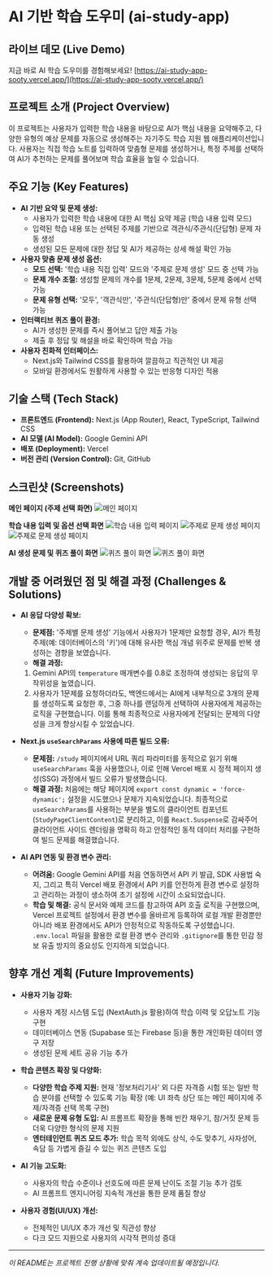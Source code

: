 #  AI 기반 학습 도우미 (ai-study-app)

##  라이브 데모 (Live Demo)

지금 바로 AI 학습 도우미를 경험해보세요!
[https://ai-study-app-sooty.vercel.app/](https://ai-study-app-sooty.vercel.app/)

##  프로젝트 소개 (Project Overview)

이 프로젝트는 사용자가 입력한 학습 내용을 바탕으로 AI가 핵심 내용을 요약해주고, 다양한 유형의 예상 문제를 자동으로 생성해주는 자기주도 학습 지원 웹 애플리케이션입니다. 사용자는 직접 학습 노트를 입력하여 맞춤형 문제를 생성하거나, 특정 주제를 선택하여 AI가 추천하는 문제를 풀어보며 학습 효율을 높일 수 있습니다.

##  주요 기능 (Key Features)

* **AI 기반 요약 및 문제 생성:**
    * 사용자가 입력한 학습 내용에 대한 AI 핵심 요약 제공 (학습 내용 입력 모드)
    * 입력된 학습 내용 또는 선택된 주제를 기반으로 객관식/주관식(단답형) 문제 자동 생성
    * 생성된 모든 문제에 대한 정답 및 AI가 제공하는 상세 해설 확인 가능
* **사용자 맞춤 문제 생성 옵션:**
    * **모드 선택:** '학습 내용 직접 입력' 모드와 '주제로 문제 생성' 모드 중 선택 가능
    * **문제 개수 조절:** 생성할 문제의 개수를 1문제, 2문제, 3문제, 5문제 중에서 선택 가능
    * **문제 유형 선택:** '모두', '객관식만', '주관식(단답형)만' 중에서 문제 유형 선택 가능
* **인터랙티브 퀴즈 풀이 환경:**
    * AI가 생성한 문제를 즉시 풀어보고 답안 제출 가능
    * 제출 후 정답 및 해설을 바로 확인하며 학습 가능
* **사용자 친화적 인터페이스:**
    * Next.js와 Tailwind CSS를 활용하여 깔끔하고 직관적인 UI 제공
    * 모바일 환경에서도 원활하게 사용할 수 있는 반응형 디자인 적용

## 기술 스택 (Tech Stack)

* **프론트엔드 (Frontend):** Next.js (App Router), React, TypeScript, Tailwind CSS
* **AI 모델 (AI Model):** Google Gemini API
* **배포 (Deployment):** Vercel
* **버전 관리 (Version Control):** Git, GitHub

## 스크린샷 (Screenshots)

**메인 페이지 (주제 선택 화면)**
![메인 페이지](./screenshots/1.jpg)

**학습 내용 입력 및 옵션 선택 화면**
![학습 내용 입력 페이지](./screenshots/2.jpg)
![주제로 문제 생성 페이지](./screenshots/3.jpg)
![주제로 문제 생성 페이지](./screenshots/4.jpg)

**AI 생성 문제 및 퀴즈 풀이 화면**
![퀴즈 풀이 화면](./screenshots/5.jpg)
![퀴즈 풀이 화면](./screenshots/6.jpg)




## 개발 중 어려웠던 점 및 해결 과정 (Challenges & Solutions)

* **AI 응답 다양성 확보:**
    * **문제점:** '주제별 문제 생성' 기능에서 사용자가 1문제만 요청할 경우, AI가 특정 주제(예: 데이터베이스의 '키')에 대해 유사한 핵심 개념 위주로 문제를 반복 생성하는 경향을 보였습니다.
    * **해결 과정:**
    1.  Gemini API의 `temperature` 매개변수를 0.8로 조정하여 생성되는 응답의 무작위성을 높였습니다.
    2.  사용자가 1문제를 요청하더라도, 백엔드에서는 AI에게 내부적으로 3개의 문제를 생성하도록 요청한 후, 그중 하나를 랜덤하게 선택하여 사용자에게 제공하는 로직을 구현했습니다. 이를 통해 최종적으로 사용자에게 전달되는 문제의 다양성을 크게 향상시킬 수 있었습니다.

* **Next.js `useSearchParams` 사용에 따른 빌드 오류:**
    * **문제점:** `/study` 페이지에서 URL 쿼리 파라미터를 동적으로 읽기 위해 `useSearchParams` 훅을 사용했으나, 이로 인해 Vercel 배포 시 정적 페이지 생성(SSG) 과정에서 빌드 오류가 발생했습니다.
    * **해결 과정:** 처음에는 해당 페이지에 `export const dynamic = 'force-dynamic';` 설정을 시도했으나 문제가 지속되었습니다. 최종적으로 `useSearchParams`를 사용하는 부분을 별도의 클라이언트 컴포넌트(`StudyPageClientContent`)로 분리하고, 이를 `React.Suspense`로 감싸주어 클라이언트 사이드 렌더링을 명확히 하고 안정적인 동적 데이터 처리를 구현하여 빌드 문제를 해결했습니다.

* **AI API 연동 및 환경 변수 관리:**
    * **어려움:** Google Gemini API를 처음 연동하면서 API 키 발급, SDK 사용법 숙지, 그리고 특히 Vercel 배포 환경에서 API 키를 안전하게 환경 변수로 설정하고 관리하는 과정이 생소하여 초기 설정에 시간이 소요되었습니다.
    * **학습 및 해결:** 공식 문서와 예제 코드를 참고하여 API 호출 로직을 구현했으며, Vercel 프로젝트 설정에서 환경 변수를 올바르게 등록하여 로컬 개발 환경뿐만 아니라 배포 환경에서도 API가 안정적으로 작동하도록 구성했습니다. `.env.local` 파일을 활용한 로컬 환경 변수 관리와 `.gitignore`를 통한 민감 정보 유출 방지의 중요성도 인지하게 되었습니다.



##  향후 개선 계획 (Future Improvements)

* **사용자 기능 강화:**
    * 사용자 계정 시스템 도입 (NextAuth.js 활용)하여 학습 이력 및 오답노트 기능 구현
    * 데이터베이스 연동 (Supabase 또는 Firebase 등)을 통한 개인화된 데이터 영구 저장
    * 생성된 문제 세트 공유 기능 추가

* **학습 콘텐츠 확장 및 다양화:**
    * **다양한 학습 주제 지원:** 현재 '정보처리기사' 외 다른 자격증 시험 또는 일반 학습 분야를 선택할 수 있도록 기능 확장 (예: UI 좌측 상단 또는 메인 페이지에 주제/자격증 선택 목록 구현)
    * **새로운 문제 유형 도입:** AI 프롬프트 확장을 통해 빈칸 채우기, 참/거짓 문제 등 더욱 다양한 형식의 문제 지원
    * **엔터테인먼트 퀴즈 모드 추가:** 학습 목적 외에도 상식, 수도 맞추기, 사자성어, 속담 등 가볍게 즐길 수 있는 퀴즈 콘텐츠 도입

* **AI 기능 고도화:**
    * 사용자의 학습 수준이나 선호도에 따른 문제 난이도 조절 기능 추가 검토
    * AI 프롬프트 엔지니어링 지속적 개선을 통한 문제 품질 향상

* **사용자 경험(UI/UX) 개선:**
    * 전체적인 UI/UX 추가 개선 및 직관성 향상
    * 다크 모드 지원으로 사용자의 시각적 편의성 증대

---

*이 README는 프로젝트 진행 상황에 맞춰 계속 업데이트될 예정입니다.*